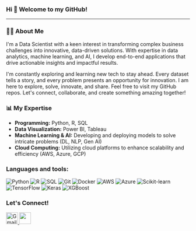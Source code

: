 ### Hi 👋 Welcome to my GitHub! 
-----------------------------------

### 👩‍💻 About Me
<p> I'm a Data Scientist with a keen interest in transforming complex business challenges into innovative, data-driven solutions. With expertise in data analytics, machine learning, and AI, I develop end-to-end applications that drive actionable insights and impactful results.</p>

<p>I'm constantly exploring and learning new tech to stay ahead. Every dataset tells a story, and every problem presents an opportunity for innovation. I am here to explore, solve, innovate, and share. Feel free to visit my GitHub repos. Let's connect, collaborate, and create something amazing together!</p>

### 📊 My Expertise
  * **Programming:** Python, R, SQL
  * **Data Visualization:** Power BI, Tableau
  * **Machine Learning & AI:** Developing and deploying models to solve intricate problems (DL, NLP, Gen AI)
  * **Cloud Computing:** Utilizing cloud platforms to enhance scalability and efficiency (AWS, Azure, GCP)

### Languages and tools:
![Python](https://img.shields.io/badge/-Python-3776AB?style=flat&logo=python&logoColor=white)
![R](https://img.shields.io/badge/R-276DC3?style=flat&logo=r&logoColor=white)
![SQL](https://img.shields.io/badge/SQL-4479A1?style=flat&logo=postgresql&logoColor=white)
![Git](https://img.shields.io/badge/-Git-F05032?style=flat&logo=git&logoColor=white)
![Docker](https://img.shields.io/badge/-Docker-2496ED?style=flat&logo=docker&logoColor=white)
![AWS](https://img.shields.io/badge/-AWS-232F3E?style=flat&logo=amazon-aws&logoColor=white)
![Azure](https://img.shields.io/badge/Azure-0078D4?style=flat&logo=microsoftazure&logoColor=white)
![Scikit-learn](https://img.shields.io/badge/Scikit--learn-F7931E?style=flat&logo=scikit-learn&logoColor=white)
![TensorFlow](https://img.shields.io/badge/TensorFlow-FF6F00?style=flat&logo=tensorflow&logoColor=white)
![Keras](https://img.shields.io/badge/Keras-D00000?style=flat&logo=keras&logoColor=white)
![XGBoost](https://img.shields.io/badge/XGBoost-FF6600?style=flat&logo=xgboost&logoColor=white)
                  

### Let's Connect!
<p align="left">
 <a href="mailto:dhvanisoni135@gmail.com" target="_blank" rel="noreferrer">
  <picture>
    <img src="https://img.icons8.com/color/48/000000/gmail.png" alt="Gmail" width="32" height="32" />
   </picture>
  </a>
 <a href="https://www.linkedin.com/in/dhvanisoni19" target="_blank" rel="noreferrer"> 
  <picture> 
   <source media="(prefers-color-scheme: dark)" srcset="https://raw.githubusercontent.com/danielcranney/readme-generator/main/public/icons/socials/linkedin-dark.svg" /> 
   <source media="(prefers-color-scheme: light)" srcset="https://raw.githubusercontent.com/danielcranney/readme-generator/main/public/icons/socials/linkedin.svg" />
   <img src="https://raw.githubusercontent.com/danielcranney/readme-generator/main/public/icons/socials/linkedin.svg" width="32" height="32" /> 
  </picture> 
 </a>
</p>
